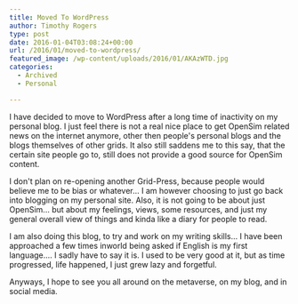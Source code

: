 ```yaml
---
title: Moved To WordPress
author: Timothy Rogers
type: post
date: 2016-01-04T03:08:24+00:00
url: /2016/01/moved-to-wordpress/
featured_image: /wp-content/uploads/2016/01/AKAzWTD.jpg
categories:
  - Archived
  - Personal

---
```

I have decided to move to WordPress after a long time of inactivity on my personal blog. I just feel there is not a real nice place to get OpenSim related news on the internet anymore, other then people's personal blogs and the blogs themselves of other grids. It also still saddens me to this say, that the certain site people go to, still does not provide a good source for OpenSim content.

I don't plan on re-opening another Grid-Press, because people would believe me to be bias or whatever... I am however choosing to just go back into blogging on my personal site. Also, it is not going to be about just OpenSim... but about my feelings, views, some resources, and just my general overall view of things and kinda like a diary for people to read.

I am also doing this blog, to try and work on my writing skills... I have been approached a few times inworld being asked if English is my first language.... I sadly have to say it is. I used to be very good at it, but as time progressed, life happened, I just grew lazy and forgetful.

Anyways, I hope to see you all around on the metaverse, on my blog, and in social media.